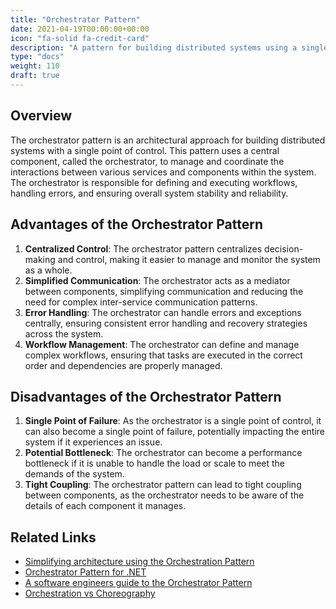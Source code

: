 ```yaml
---
title: "Orchestrator Pattern"
date: 2021-04-19T00:00:00+00:00
icon: "fa-solid fa-credit-card"
description: "A pattern for building distributed systems using a single point of control."
type: "docs"
weight: 110
draft: true
---
```


## Overview

The orchestrator pattern is an architectural approach for building distributed systems with a single point of control. This pattern uses a central component, called the orchestrator, to manage and coordinate the interactions between various services and components within the system. The orchestrator is responsible for defining and executing workflows, handling errors, and ensuring overall system stability and reliability.

## Advantages of the Orchestrator Pattern

1. **Centralized Control**: The orchestrator pattern centralizes decision-making and control, making it easier to manage and monitor the system as a whole.
2. **Simplified Communication**: The orchestrator acts as a mediator between components, simplifying communication and reducing the need for complex inter-service communication patterns.
3. **Error Handling**: The orchestrator can handle errors and exceptions centrally, ensuring consistent error handling and recovery strategies across the system.
4. **Workflow Management**: The orchestrator can define and manage complex workflows, ensuring that tasks are executed in the correct order and dependencies are properly managed.

## Disadvantages of the Orchestrator Pattern

1. **Single Point of Failure**: As the orchestrator is a single point of control, it can also become a single point of failure, potentially impacting the entire system if it experiences an issue.
2. **Potential Bottleneck**: The orchestrator can become a performance bottleneck if it is unable to handle the load or scale to meet the demands of the system.
3. **Tight Coupling**: The orchestrator pattern can lead to tight coupling between components, as the orchestrator needs to be aware of the details of each component it manages.

## Related Links

- [Simplifying architecture using the Orchestration Pattern](https://jamiemaguire.net/index.php/2017/05/06/simplify-your-architecture-using-the-orchestrator-pattern/)
- [Orchestrator Pattern for .NET](https://blogs.msmvps.com/p3net/2012/10/07/orchestrator-pattern/)
- [A software engineers guide to the Orchestrator Pattern](https://pythonalgos.com/a-software-engineers-guide-to-the-orchestrator-pattern/)
- [Orchestration vs Choreography](https://bluesoft.com/orchestration-vs-choreography-different-patterns-of-getting-systems-to-work-together/)
